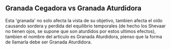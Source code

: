 ## Granada Cegadora vs Granada Aturdidora

Esta 'granada' no solo afecta la vista de su objetivo, tambien afecta el
oído causando sordera y perdida del equilibrio temporales (de hecho los
Shevaar no tienen ojos, se supone que son aturdidos por estos ultimos
efectos), tambien el nombre del artículo es Granada Aturdidora, pienso
que la forma de llamarla debe ser Granada Aturdidora.